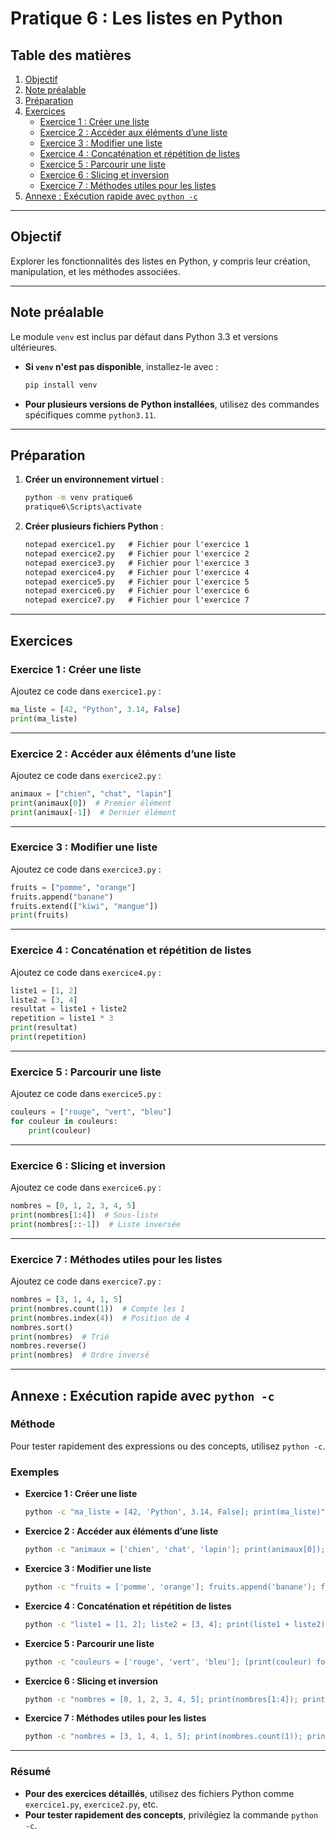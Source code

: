 # Pratique 6 : Les listes en Python

## Table des matières

1. [Objectif](#objectif)  
2. [Note préalable](#note-préalable)  
3. [Préparation](#préparation)  
4. [Exercices](#exercices)  
   - [Exercice 1 : Créer une liste](#exercice-1--créer-une-liste)  
   - [Exercice 2 : Accéder aux éléments d’une liste](#exercice-2--accéder-aux-éléments-dune-liste)  
   - [Exercice 3 : Modifier une liste](#exercice-3--modifier-une-liste)  
   - [Exercice 4 : Concaténation et répétition de listes](#exercice-4--concaténation-et-répétition-de-listes)  
   - [Exercice 5 : Parcourir une liste](#exercice-5--parcourir-une-liste)  
   - [Exercice 6 : Slicing et inversion](#exercice-6--slicing-et-inversion)  
   - [Exercice 7 : Méthodes utiles pour les listes](#exercice-7--méthodes-utiles-pour-les-listes)  
5. [Annexe : Exécution rapide avec `python -c`](#annexe--exécution-rapide-avec-python--c)

---

## Objectif
Explorer les fonctionnalités des listes en Python, y compris leur création, manipulation, et les méthodes associées.

---

## Note préalable
Le module `venv` est inclus par défaut dans Python 3.3 et versions ultérieures.  
- **Si `venv` n'est pas disponible**, installez-le avec :
  ```bash
  pip install venv
  ```
- **Pour plusieurs versions de Python installées**, utilisez des commandes spécifiques comme `python3.11`.

---

## Préparation

1. **Créer un environnement virtuel** :  
   ```bash
   python -m venv pratique6
   pratique6\Scripts\activate
   ```

2. **Créer plusieurs fichiers Python** :  
   ```cmd
   notepad exercice1.py   # Fichier pour l'exercice 1
   notepad exercice2.py   # Fichier pour l'exercice 2
   notepad exercice3.py   # Fichier pour l'exercice 3
   notepad exercice4.py   # Fichier pour l'exercice 4
   notepad exercice5.py   # Fichier pour l'exercice 5
   notepad exercice6.py   # Fichier pour l'exercice 6
   notepad exercice7.py   # Fichier pour l'exercice 7
   ```

---

## Exercices

### Exercice 1 : Créer une liste
Ajoutez ce code dans `exercice1.py` :
```python
ma_liste = [42, "Python", 3.14, False]
print(ma_liste)
```

---

### Exercice 2 : Accéder aux éléments d’une liste
Ajoutez ce code dans `exercice2.py` :
```python
animaux = ["chien", "chat", "lapin"]
print(animaux[0])  # Premier élément
print(animaux[-1])  # Dernier élément
```

---

### Exercice 3 : Modifier une liste
Ajoutez ce code dans `exercice3.py` :
```python
fruits = ["pomme", "orange"]
fruits.append("banane")
fruits.extend(["kiwi", "mangue"])
print(fruits)
```

---

### Exercice 4 : Concaténation et répétition de listes
Ajoutez ce code dans `exercice4.py` :
```python
liste1 = [1, 2]
liste2 = [3, 4]
resultat = liste1 + liste2
repetition = liste1 * 3
print(resultat)
print(repetition)
```

---

### Exercice 5 : Parcourir une liste
Ajoutez ce code dans `exercice5.py` :
```python
couleurs = ["rouge", "vert", "bleu"]
for couleur in couleurs:
    print(couleur)
```

---

### Exercice 6 : Slicing et inversion
Ajoutez ce code dans `exercice6.py` :
```python
nombres = [0, 1, 2, 3, 4, 5]
print(nombres[1:4])  # Sous-liste
print(nombres[::-1])  # Liste inversée
```

---

### Exercice 7 : Méthodes utiles pour les listes
Ajoutez ce code dans `exercice7.py` :
```python
nombres = [3, 1, 4, 1, 5]
print(nombres.count(1))  # Compte les 1
print(nombres.index(4))  # Position de 4
nombres.sort()
print(nombres)  # Trié
nombres.reverse()
print(nombres)  # Ordre inversé
```

---

## Annexe : Exécution rapide avec `python -c`

### Méthode
Pour tester rapidement des expressions ou des concepts, utilisez `python -c`.

### Exemples

- **Exercice 1 : Créer une liste**  
  ```bash
  python -c "ma_liste = [42, 'Python', 3.14, False]; print(ma_liste)"
  ```

- **Exercice 2 : Accéder aux éléments d’une liste**  
  ```bash
  python -c "animaux = ['chien', 'chat', 'lapin']; print(animaux[0]); print(animaux[-1])"
  ```

- **Exercice 3 : Modifier une liste**  
  ```bash
  python -c "fruits = ['pomme', 'orange']; fruits.append('banane'); fruits.extend(['kiwi', 'mangue']); print(fruits)"
  ```

- **Exercice 4 : Concaténation et répétition de listes**  
  ```bash
  python -c "liste1 = [1, 2]; liste2 = [3, 4]; print(liste1 + liste2); print(liste1 * 3)"
  ```

- **Exercice 5 : Parcourir une liste**  
  ```bash
  python -c "couleurs = ['rouge', 'vert', 'bleu']; [print(couleur) for couleur in couleurs]"
  ```

- **Exercice 6 : Slicing et inversion**  
  ```bash
  python -c "nombres = [0, 1, 2, 3, 4, 5]; print(nombres[1:4]); print(nombres[::-1])"
  ```

- **Exercice 7 : Méthodes utiles pour les listes**  
  ```bash
  python -c "nombres = [3, 1, 4, 1, 5]; print(nombres.count(1)); print(nombres.index(4)); nombres.sort(); print(nombres); nombres.reverse(); print(nombres)"
  ```

---

### Résumé
- **Pour des exercices détaillés**, utilisez des fichiers Python comme `exercice1.py`, `exercice2.py`, etc.
- **Pour tester rapidement des concepts**, privilégiez la commande `python -c`.
